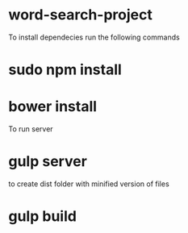 # word-search-project

To install dependecies run the following commands

# sudo npm install

# bower install

To run server

# gulp server

to create dist folder with minified version of files

# gulp build